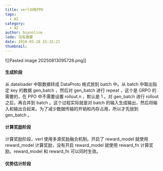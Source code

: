 ```yaml
---
title: verl训练PPO
tags:
  - AI
category:
  - AI
author: bsyonline
lede: 没有摘要
date: 2018-05-28 15:32:21
thumbnail:
---
```


![[Pasted image 20250813095728.png]]


#### 生成阶段

从 dataloader 中取数据转成 DataProto 格式放到 batch 中。从 batch 中取出指定 key 的数据 gen_batch ，然后对 gen_batch 进行 repeat ，这个是 GRPO 的需要的，在 PPO 中不需要设置 rollout.n ，默认是 1 。对 gen_batch 进行 rollout 之后，再合并到 batch 。这个过程实际就是对 batch 的输入生成输出，然后将输入和输出合起来。为了减少数据传输的开销和内存占用，所以才先放到 gen_batch 。

#### 计算奖励阶段

计算奖励阶段，verl 使用多源奖励融合机制。开启了 reward_model 就使用 reward_model 计算奖励，没有开启 reward_model 就使用 reward_fn 计算奖励。reward_model 和 reward_fn 可以同时生效。

#### 优势估计阶段






